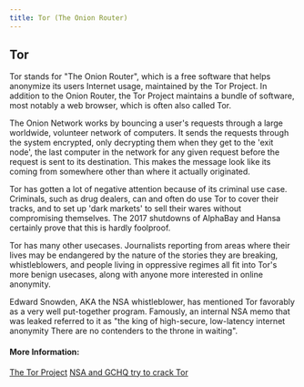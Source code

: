 ```yaml
---
title: Tor (The Onion Router)
---
```

## Tor
Tor stands for "The Onion Router", which is a free software that helps anonymize its users Internet usage, maintained by the Tor Project.
In addition to the Onion Router, the Tor Project maintains a bundle of software, most notably a web browser, which is often also
called Tor.

The Onion Network works by bouncing a user's requests through a large worldwide, volunteer network of computers. It sends the requests through the system encrypted, only decrypting them when they get to the 'exit node', the last computer in the network for any given request before the request is sent to its destination. This makes the message look like its coming from somewhere other than where it actually originated.

Tor has gotten a lot of negative attention because of its criminal use case. Criminals, such as drug dealers, can and often do use Tor to cover their tracks, and to set up 'dark markets' to sell their wares without compromising themselves. The 2017 shutdowns of AlphaBay and Hansa certainly prove that this is hardly foolproof.

Tor has many other usecases. Journalists reporting from areas where their lives may be endangered by the nature of the stories they are breaking, whistleblowers, and people living in oppressive regimes all fit into Tor's more benign usecases, along with anyone more interested in online anonymity.

Edward Snowden, AKA the NSA whistleblower, has mentioned Tor favorably as a very well put-together program. Famously, an internal NSA memo that was leaked referred to it as "the king of high-secure, low-latency internet anonymity There are no contenders to the throne in waiting".


#### More Information:
<a href='https://www.torproject.org' target='_blank' rel='nofollow'>The Tor Project</a>
<a href='https://www.theguardian.com/world/2013/oct/04/nsa-gchq-attack-tor-network-encryption' target='_blank' rel='nofollow'>NSA and GCHQ try to crack Tor</a>
